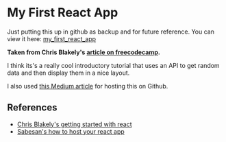 # My First React App

Just putting this up in github as backup and for future reference. You can view it here: [my_first_react_app](https://mtc-20.github.io/my_first_react/)

**Taken from Chris Blakely's [article on freecodecamp][1].**

I think its's a really cool introductory tutorial that uses an API to get random data and then display them in a nice layout.

I also used [this Medium article][2] for hosting this on Github.

## References
- [Chris Blakely's getting started with react][1]
- [Sabesan's how to host your react app][2]





[1]: https://www.freecodecamp.org/news/getting-started-with-react-a-modern-project-based-guide-for-beginners-including-hooks-2/#creatingareactapp
[2]: https://medium.com/better-programming/how-to-host-your-react-app-on-github-pages-for-free-919ad201a4cb